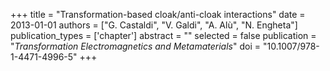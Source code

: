+++
title = "Transformation-based cloak/anti-cloak interactions"
date = 2013-01-01
authors = ["G. Castaldi", "V. Galdi", "A. Alù", "N. Engheta"]
publication_types = ['chapter']
abstract = ""
selected = false
publication = "*Transformation Electromagnetics and Metamaterials*"
doi = "10.1007/978-1-4471-4996-5"
+++

